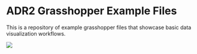 # ADR2 Grasshopper Example Files

This is a repository of example grasshopper files that showcase basic data visualization workflows.

![](temp/Gif-2021-19-12-13-19-27.gif)